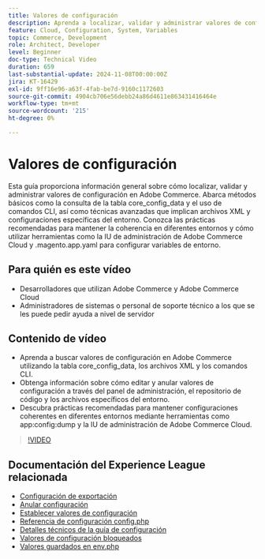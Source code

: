 ```yaml
---
title: Valores de configuración
description: Aprenda a localizar, validar y administrar valores de configuración en Adobe Commerce mediante core_config_data, archivos XML y ajustes de administración.
feature: Cloud, Configuration, System, Variables
topic: Commerce, Development
role: Architect, Developer
level: Beginner
doc-type: Technical Video
duration: 659
last-substantial-update: 2024-11-08T00:00:00Z
jira: KT-16429
exl-id: 9ff16e96-a63f-4fab-be7d-9160c1172603
source-git-commit: 4904cb706e56debb24a86d4611e863431416464e
workflow-type: tm+mt
source-wordcount: '215'
ht-degree: 0%

---
```


# Valores de configuración

Esta guía proporciona información general sobre cómo localizar, validar y administrar valores de configuración en Adobe Commerce. Abarca métodos básicos como la consulta de la tabla core_config_data y el uso de comandos CLI, así como técnicas avanzadas que implican archivos XML y configuraciones específicas del entorno. Conozca las prácticas recomendadas para mantener la coherencia en diferentes entornos y cómo utilizar herramientas como la IU de administración de Adobe Commerce Cloud y .magento.app.yaml para configurar variables de entorno.

## Para quién es este vídeo

- Desarrolladores que utilizan Adobe Commerce y Adobe Commerce Cloud
- Administradores de sistemas o personal de soporte técnico a los que se les puede pedir ayuda a nivel de servidor

## Contenido de vídeo

- Aprenda a buscar valores de configuración en Adobe Commerce utilizando la tabla core_config_data, los archivos XML y los comandos CLI.
- Obtenga información sobre cómo editar y anular valores de configuración a través del panel de administración, el repositorio de código y los archivos específicos del entorno.
- Descubra prácticas recomendadas para mantener configuraciones coherentes en diferentes entornos mediante herramientas como app:config:dump y la IU de administración de Adobe Commerce Cloud.

>[!VIDEO](https://video.tv.adobe.com/v/3436458/?learn=on)

## Documentación del Experience League relacionada

- [Configuración de exportación](https://experienceleague.adobe.com/en/docs/commerce-operations/configuration-guide/cli/configuration-management/export-configuration)
- [Anular configuración](https://experienceleague.adobe.com/en/docs/commerce-operations/configuration-guide/paths/override-config-settings)
- [Establecer valores de configuración](https://experienceleague.adobe.com/en/docs/commerce-operations/configuration-guide/cli/configuration-management/set-configuration-values)
- [Referencia de configuración config.php](https://experienceleague.adobe.com/en/docs/commerce-operations/configuration-guide/files/config-reference-configphp)
- [Detalles técnicos de la guía de configuración](https://experienceleague.adobe.com/en/docs/commerce-operations/configuration-guide/deployment/technical-details)
- [Valores de configuración bloqueados](https://experienceleague.adobe.com/en/docs/commerce-operations/configuration-guide/deployment/technical-details#:~:text=Configuration%20settings%20locked%20in%20the,php%20files)
- [Valores guardados en env.php](https://experienceleague.adobe.com/en/docs/commerce-knowledge-base/kb/troubleshooting/miscellaneous/locked-fields-in-magento-admin#:~:text=Cause,php%20)
